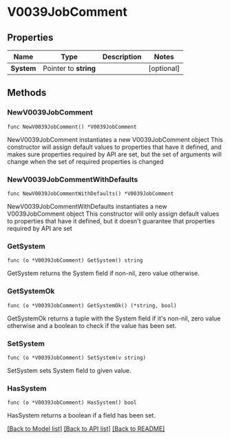 # V0039JobComment

## Properties

Name | Type | Description | Notes
------------ | ------------- | ------------- | -------------
**System** | Pointer to **string** |  | [optional] 

## Methods

### NewV0039JobComment

`func NewV0039JobComment() *V0039JobComment`

NewV0039JobComment instantiates a new V0039JobComment object
This constructor will assign default values to properties that have it defined,
and makes sure properties required by API are set, but the set of arguments
will change when the set of required properties is changed

### NewV0039JobCommentWithDefaults

`func NewV0039JobCommentWithDefaults() *V0039JobComment`

NewV0039JobCommentWithDefaults instantiates a new V0039JobComment object
This constructor will only assign default values to properties that have it defined,
but it doesn't guarantee that properties required by API are set

### GetSystem

`func (o *V0039JobComment) GetSystem() string`

GetSystem returns the System field if non-nil, zero value otherwise.

### GetSystemOk

`func (o *V0039JobComment) GetSystemOk() (*string, bool)`

GetSystemOk returns a tuple with the System field if it's non-nil, zero value otherwise
and a boolean to check if the value has been set.

### SetSystem

`func (o *V0039JobComment) SetSystem(v string)`

SetSystem sets System field to given value.

### HasSystem

`func (o *V0039JobComment) HasSystem() bool`

HasSystem returns a boolean if a field has been set.


[[Back to Model list]](../README.md#documentation-for-models) [[Back to API list]](../README.md#documentation-for-api-endpoints) [[Back to README]](../README.md)


